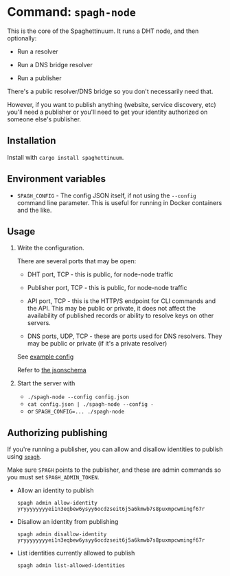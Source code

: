 # Command: `spagh-node`

This is the core of the Spaghettinuum. It runs a DHT node, and then optionally:

- Run a resolver

- Run a DNS bridge resolver

- Run a publisher

There's a public resolver/DNS bridge so you don't necessarily need that.

However, if you want to publish anything (website, service discovery, etc) you'll need a publisher or you'll need to get your identity authorized on someone else's publisher.

## Installation

Install with `cargo install spaghettinuum`.

## Environment variables

- `SPAGH_CONFIG` - The config JSON itself, if not using the `--config` command line parameter. This is useful for running in Docker containers and the like.

## Usage

1. Write the configuration.

   There are several ports that may be open:

   - DHT port, TCP - this is public, for node-node traffic

   - Publisher port, TCP - this is public, for node-node traffic

   - API port, TCP - this is the HTTP/S endpoint for CLI commands and the API. This may be public or private, it does not affect the availability of published records or ability to resolve keys on other servers.

   - DNS ports, UDP, TCP - these are ports used for DNS resolvers. They may be public or private (if it's a private resolver)

   See [example config](TODO)

   Refer to [the jsonschema](TODO)

1. Start the server with

   - `./spagh-node --config config.json`
   - `cat config.json | ./spagh-node --config -`
   - or `SPAGH_CONFIG=... ./spagh-node`

## Authorizing publishing

If you're running a publisher, you can allow and disallow identities to publish using [`spagh`](./reference_spagh.md).

Make sure `SPAGH` points to the publisher, and these are admin commands so you must set `SPAGH_ADMIN_TOKEN`.

- Allow an identity to publish

  `spagh admin allow-identity yryyyyyyyyei1n3eqbew6ysyy6ocdzseit6j5a6kmwb7s8puxmpcwmingf67r`

- Disallow an identity from publishing

  `spagh admin disallow-identity yryyyyyyyyei1n3eqbew6ysyy6ocdzseit6j5a6kmwb7s8puxmpcwmingf67r`

- List identities currently allowed to publish

  `spagh admin list-allowed-identities`
